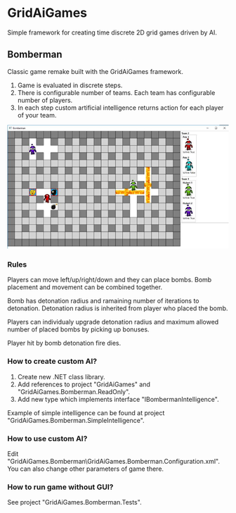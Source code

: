 # GridAiGames
Simple framework for creating time discrete 2D grid games driven by AI.

## Bomberman
Classic game remake built with the GridAiGames framework.

1. Game is evaluated in discrete steps.
2. There is configurable number of teams. Each team has configurable number of players.
3. In each step custom artificial intelligence returns action for each player of your team.

![alt text](https://github.com/kindermannhubert/GridAiGames/blob/master/GridAiGames.Bomberman/Preview.png)

### Rules
Players can move left/up/right/down and they can place bombs. Bomb placement and movement can be combined together.

Bomb has detonation radius and ramaining number of iterations to detonation. Detonation radius is inherited from player who placed the bomb.

Players can individualy upgrade detonation radius and maximum allowed number of placed bombs by picking up bonuses.

Player hit by bomb detonation fire dies.

### How to create custom AI?
1. Create new .NET class library.
2. Add references to project "GridAiGames" and "GridAiGames.Bomberman.ReadOnly".
3. Add new type which implements interface "IBombermanIntelligence".

Example of simple intelligence can be found at project "GridAiGames.Bomberman.SimpleIntelligence".

### How to use custom AI?
Edit "GridAiGames.Bomberman\GridAiGames.Bomberman.Configuration.xml".
You can also change other parameters of game there.

### How to run game without GUI?
See project "GridAiGames.Bomberman.Tests".
